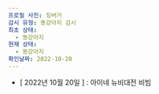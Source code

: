 ```yaml
---
프로필 사진: 징버거
감시 유형: 똥강아지 감시
최초 상태:
  - 똥강아지
현재 상태:
  - 똥강아지
확인날짜: 2022-10-20
---
```

- [ 2022년 10월 20일 ] : 아이네 뉴비대전 비빔